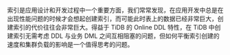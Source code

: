   索引是应用设计和开发过程中一个重要方面，我们常常发现，在应用开发中总是在出现性能问题的时候才会想起创建索引，而可能此时表上的数据已经非常巨大，创建索引的代价往往会非常巨大。得益于 TiDB 的 Online DDL 特性，在 TiDB 中创建索引无需考虑 DDL 与业务 DML 之间互相阻塞的问题，但如何平衡索引创建的速度和集群负载的影响是一个值得思考的问题。
